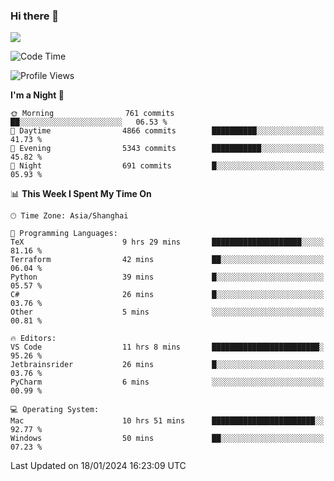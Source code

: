 ### Hi there 👋

<!--
**JJAYCHEN1e/jjaychen1e** is a ✨ _special_ ✨ repository because its `README.md` (this file) appears on your GitHub profile.

Here are some ideas to get you started:

- 🔭 I’m currently working on ...
- 🌱 I’m currently learning ...
- 👯 I’m looking to collaborate on ...
- 🤔 I’m looking for help with ...
- 💬 Ask me about ...
- 📫 How to reach me: ...
- 😄 Pronouns: ...
- ⚡ Fun fact: ...
-->

[![](https://github-readme-stats.vercel.app/api?username=jjaychen1e&show_icons=true)](https://github.com/jjaychen1e/github-readme-stats?count_private=true)

<!--START_SECTION:waka-->
![Code Time](http://img.shields.io/badge/Code%20Time-949%20hrs%2013%20mins-blue)

![Profile Views](http://img.shields.io/badge/Profile%20Views-2-blue)

**I'm a Night 🦉** 

```text
🌞 Morning                761 commits         ██░░░░░░░░░░░░░░░░░░░░░░░   06.53 % 
🌆 Daytime                4866 commits        ██████████░░░░░░░░░░░░░░░   41.73 % 
🌃 Evening                5343 commits        ███████████░░░░░░░░░░░░░░   45.82 % 
🌙 Night                  691 commits         █░░░░░░░░░░░░░░░░░░░░░░░░   05.93 % 
```


📊 **This Week I Spent My Time On** 

```text
🕑︎ Time Zone: Asia/Shanghai

💬 Programming Languages: 
TeX                      9 hrs 29 mins       ████████████████████░░░░░   81.16 % 
Terraform                42 mins             ██░░░░░░░░░░░░░░░░░░░░░░░   06.04 % 
Python                   39 mins             █░░░░░░░░░░░░░░░░░░░░░░░░   05.57 % 
C#                       26 mins             █░░░░░░░░░░░░░░░░░░░░░░░░   03.76 % 
Other                    5 mins              ░░░░░░░░░░░░░░░░░░░░░░░░░   00.81 % 

🔥 Editors: 
VS Code                  11 hrs 8 mins       ████████████████████████░   95.26 % 
Jetbrainsrider           26 mins             █░░░░░░░░░░░░░░░░░░░░░░░░   03.76 % 
PyCharm                  6 mins              ░░░░░░░░░░░░░░░░░░░░░░░░░   00.99 % 

💻 Operating System: 
Mac                      10 hrs 51 mins      ███████████████████████░░   92.77 % 
Windows                  50 mins             ██░░░░░░░░░░░░░░░░░░░░░░░   07.23 % 
```


 Last Updated on 18/01/2024 16:23:09 UTC
<!--END_SECTION:waka-->
